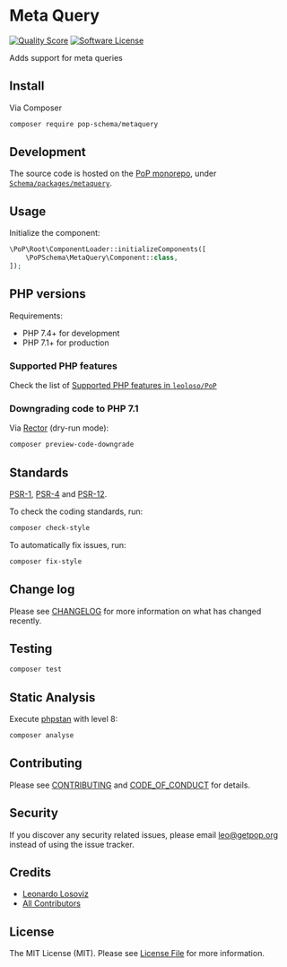 # Meta Query

<!-- [![Build Status][ico-travis]][link-travis] -->
[![Quality Score][ico-code-quality]][link-code-quality]
[![Software License][ico-license]](LICENSE.md)

<!--
[![Latest Version on Packagist][ico-version]][link-packagist]
[![Coverage Status][ico-scrutinizer]][link-scrutinizer]
[![Total Downloads][ico-downloads]][link-downloads]
-->

Adds support for meta queries

## Install

Via Composer

``` bash
composer require pop-schema/metaquery
```

## Development

The source code is hosted on the [PoP monorepo](https://github.com/leoloso/PoP), under [`Schema/packages/metaquery`](https://github.com/leoloso/PoP/tree/master/layers/Schema/packages/metaquery).

## Usage

Initialize the component:

``` php
\PoP\Root\ComponentLoader::initializeComponents([
    \PoPSchema\MetaQuery\Component::class,
]);
```

## PHP versions

Requirements:

- PHP 7.4+ for development
- PHP 7.1+ for production

### Supported PHP features

Check the list of [Supported PHP features in `leoloso/PoP`](https://github.com/leoloso/PoP/#supported-php-features)

### Downgrading code to PHP 7.1

Via [Rector](https://github.com/rectorphp/rector) (dry-run mode):

```bash
composer preview-code-downgrade
```

## Standards

[PSR-1](https://www.php-fig.org/psr/psr-1), [PSR-4](https://www.php-fig.org/psr/psr-4) and [PSR-12](https://www.php-fig.org/psr/psr-12).

To check the coding standards, run:

``` bash
composer check-style
```

To automatically fix issues, run:

``` bash
composer fix-style
```

## Change log

Please see [CHANGELOG](CHANGELOG.md) for more information on what has changed recently.

## Testing

``` bash
composer test
```

## Static Analysis

Execute [phpstan](https://github.com/phpstan/phpstan) with level 8:

``` bash
composer analyse
```

## Contributing

Please see [CONTRIBUTING](CONTRIBUTING.md) and [CODE_OF_CONDUCT](CODE_OF_CONDUCT.md) for details.

## Security

If you discover any security related issues, please email leo@getpop.org instead of using the issue tracker.

## Credits

- [Leonardo Losoviz][link-author]
- [All Contributors][link-contributors]

## License

The MIT License (MIT). Please see [License File](LICENSE.md) for more information.

[ico-version]: https://img.shields.io/packagist/v/pop-schema/metaquery.svg?style=flat-square
[ico-license]: https://img.shields.io/badge/license-MIT-brightgreen.svg?style=flat-square
[ico-travis]: https://img.shields.io/travis/pop-schema/metaquery/master.svg?style=flat-square
[ico-scrutinizer]: https://img.shields.io/scrutinizer/coverage/g/pop-schema/metaquery.svg?style=flat-square
[ico-code-quality]: https://img.shields.io/scrutinizer/g/pop-schema/metaquery.svg?style=flat-square
[ico-downloads]: https://img.shields.io/packagist/dt/pop-schema/metaquery.svg?style=flat-square

[link-packagist]: https://packagist.org/packages/pop-schema/metaquery
[link-travis]: https://travis-ci.org/pop-schema/metaquery
[link-scrutinizer]: https://scrutinizer-ci.com/g/pop-schema/metaquery/code-structure
[link-code-quality]: https://scrutinizer-ci.com/g/pop-schema/metaquery
[link-downloads]: https://packagist.org/packages/pop-schema/metaquery
[link-author]: https://github.com/leoloso
[link-contributors]: ../../../../../../contributors
